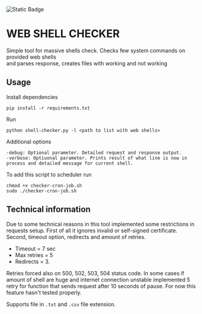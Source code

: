 ![Static Badge](https://img.shields.io/badge/Language%3A_-_Python_v.3.11.9-blue)

# WEB SHELL CHECKER 
Simple tool for massive shells check. Checks few system commands on provided web shells  
and parses response, creates files with working and not working 

## Usage 
Install dependencies 
```
pip install -r requirements.txt
```

Run 
```
python shell-checker.py -l <path to list with web shells>
```

Additional options
```
-debug: Optional parameter. Detailed request and response output.
-verbose: Optiuonal parameter. Prints result of what line is now in process and detailed message for current shell.
```

To add this script to scheduler run
```
chmod +x checker-cron-job.sh
sudo ./checker-cron-job.sh
```

## Technical information
Due to some technical reasons in this tool implemented some restrictions in requests setup.
First of all it ignores invalid or self-signed certificate. Second, timeout option, redirects and amount of retries. 
* Timeout = 7 sec 
* Max retries = 5
* Redirects = 3. 

Retries forced also on 500, 502, 503, 504 status code.
In some cases if amount of shell are huge and internet connection unstable implemented 5 retry for function that sends 
request after 10 seconds of pause. For now this feature hasn't tested properly.

Supports file in `.txt` and `.csv` file extension.